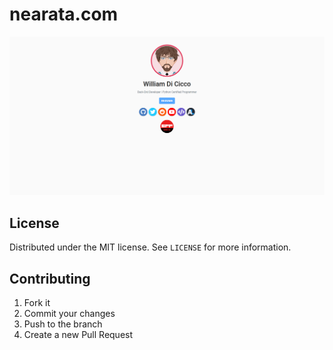 # nearata.com

![Website screenshot](Website.png)

## License

Distributed under the MIT license. See ``LICENSE`` for more information.

## Contributing

1. Fork it
2. Commit your changes
3. Push to the branch
4. Create a new Pull Request
